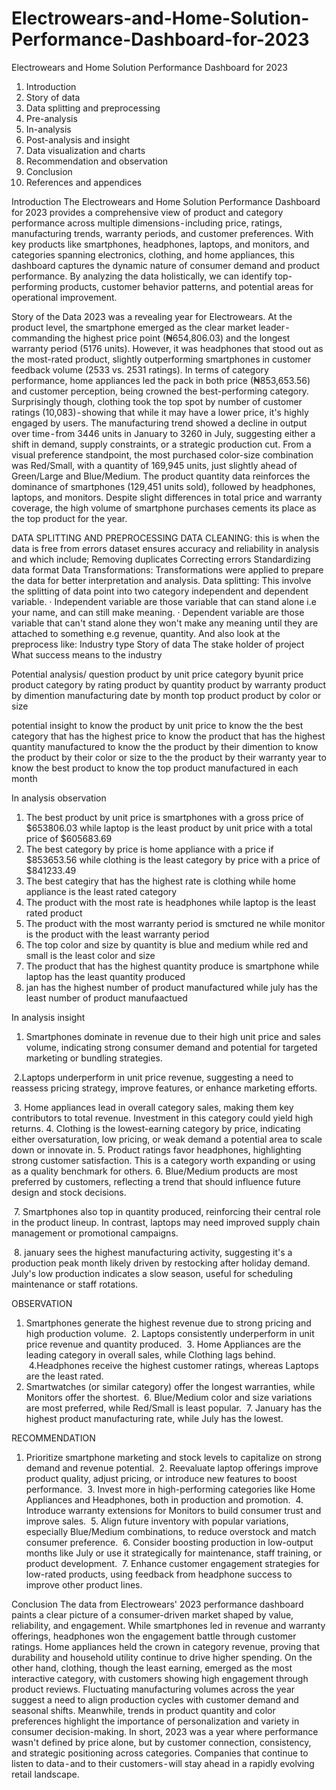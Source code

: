 # Electrowears-and-Home-Solution-Performance-Dashboard-for-2023

Electrowears and Home Solution Performance Dashboard for 2023

1. Introduction
2. Story of data
3. Data splitting and preprocessing
4. Pre-analysis
5. In-analysis
6. Post-analysis and insight
7. Data visualization and charts
8. Recommendation and observation
9. Conclusion
10. References and appendices

Introduction
The Electrowears and Home Solution Performance Dashboard for 2023 provides a comprehensive view of product and category performance across multiple dimensions - including price, ratings, manufacturing trends, warranty periods, and customer preferences.
With key products like smartphones, headphones, laptops, and monitors, and categories spanning electronics, clothing, and home appliances, this dashboard captures the dynamic nature of consumer demand and product performance. By analyzing the data holistically, we can identify top-performing products, customer behavior patterns, and potential areas for operational improvement.

Story of the Data
2023 was a revealing year for Electrowears. At the product level, the smartphone emerged as the clear market leader - commanding the highest price point (₦654,806.03) and the longest warranty period (5176 units). However, it was headphones that stood out as the most-rated product, slightly outperforming smartphones in customer feedback volume (2533 vs. 2531 ratings).
In terms of category performance, home appliances led the pack in both price (₦853,653.56) and customer perception, being crowned the best-performing category. Surprisingly though, clothing took the top spot by number of customer ratings (10,083) - showing that while it may have a lower price, it's highly engaged by users.
The manufacturing trend showed a decline in output over time - from 3446 units in January to 3260 in July, suggesting either a shift in demand, supply constraints, or a strategic production cut.
From a visual preference standpoint, the most purchased color-size combination was Red/Small, with a quantity of 169,945 units, just slightly ahead of Green/Large and Blue/Medium.
The product quantity data reinforces the dominance of smartphones (129,451 units sold), followed by headphones, laptops, and monitors. Despite slight differences in total price and warranty coverage, the high volume of smartphone purchases cements its place as the top product for the year.

DATA SPLITTING AND PREPROCESSING
DATA CLEANING: this is when the data is free from errors dataset ensures accuracy and reliability in analysis and which include;
Removing duplicates
Correcting errors
Standardizing data format
Data Transformations: Transformations were applied to prepare the data for better interpretation and analysis.
Data splitting: This involve the splitting of data point into two category independent and dependent variable.
· Independent variable are those variable that can stand alone i.e your name, and can still make meaning.
· Dependent variable are those variable that can't stand alone they won't make any meaning until they are attached to something e.g revenue, quantity.
And also look at the preprocess like:
Industry type
Story of data
The stake holder of project
What success means to the industry

Potential analysis/ question
product by unit price
category byunit price
product category by rating
product by quantity
product by warranty
product by dimention
manufacturing date by month
top product
product by color or size

potential insight
to know the product by unit price
to know the the best category that has the highest price
to know the product that has the highest quantity manufactured
to know the the product by their dimention
to know the product by their color or size
to the the product by their warranty year
to know the best product
to know the top product manufactured in each month

In analysis observation
1. The best product by unit price is smartphones with a gross price of $653806.03 while laptop is the least product by unit price with a total price of $605683.69
2. The best category by price is home appliance with a price if $853653.56 while clothing is the least category by price with a price of $841233.49
3. The best categiry that has the highest rate is clothing while home appliance is the least rated category
4. The product with the most rate is headphones while laptop is the least rated product
5. The product with the most warranty period is smctured ne while monitor is the product with the least warranty period
6. The top color and size by quantity is blue and medium while red and small is the least color and size
7. The product that has the highest quantity produce is smartphone while laptop has the least quantity produced
8. jan has the highest number of product manufactured while july has the least number of product manufaactued

In analysis insight
1. Smartphones dominate in revenue due to their high unit price and sales volume, indicating strong consumer demand and potential for targeted marketing or bundling strategies.

 2.Laptops underperform in unit price revenue, suggesting a need to reassess pricing strategy, improve features, or enhance marketing efforts.

 3. Home appliances lead in overall category sales, making them key contributors to total revenue. Investment in this category could yield high returns.
4. Clothing is the lowest-earning category by price, indicating either oversaturation, low pricing, or weak demand a potential area to scale down or innovate in.
5. Product ratings favor headphones, highlighting strong customer satisfaction. This is a category worth expanding or using as a quality benchmark for others.
6. Blue/Medium products are most preferred by customers, reflecting a trend that should influence future design and stock decisions.

 7. Smartphones also top in quantity produced, reinforcing their central role in the product lineup. In contrast, laptops may need improved supply chain management or promotional campaigns.

 8. january sees the highest manufacturing activity, suggesting it's a production peak month likely driven by restocking after holiday demand. July's low production indicates a slow season, useful for scheduling maintenance or staff rotations.

OBSERVATION
1. Smartphones generate the highest revenue due to strong pricing and high production volume.
 2. Laptops consistently underperform in unit price revenue and quantity produced.
 3. Home Appliances are the leading category in overall sales, while Clothing lags behind.
 4.Headphones receive the highest customer ratings, whereas Laptops are the least rated.
5. Smartwatches (or similar category) offer the longest warranties, while Monitors offer the shortest.
 6. Blue/Medium color and size variations are most preferred, while Red/Small is least popular.
 7. January has the highest product manufacturing rate, while July has the lowest.

RECOMMENDATION
1. Prioritize smartphone marketing and stock levels to capitalize on strong demand and revenue potential.
 2. Reevaluate laptop offerings improve product quality, adjust pricing, or introduce new features to boost performance.
 3. Invest more in high-performing categories like Home Appliances and Headphones, both in production and promotion.
 4. Introduce warranty extensions for Monitors to build consumer trust and improve sales.
 5. Align future inventory with popular variations, especially Blue/Medium combinations, to reduce overstock and match consumer preference.
 6. Consider boosting production in low-output months like July or use it strategically for maintenance, staff training, or product development.
 7. Enhance customer engagement strategies for low-rated products, using feedback from headphone success to improve other product lines.

Conclusion
The data from Electrowears' 2023 performance dashboard paints a clear picture of a consumer-driven market shaped by value, reliability, and engagement. While smartphones led in revenue and warranty offerings, headphones won the engagement battle through customer ratings.
Home appliances held the crown in category revenue, proving that durability and household utility continue to drive higher spending. On the other hand, clothing, though the least earning, emerged as the most interactive category, with customers showing high engagement through product reviews.
Fluctuating manufacturing volumes across the year suggest a need to align production cycles with customer demand and seasonal shifts. Meanwhile, trends in product quantity and color preferences highlight the importance of personalization and variety in consumer decision-making.
In short, 2023 was a year where performance wasn't defined by price alone, but by customer connection, consistency, and strategic positioning across categories. Companies that continue to listen to data - and to their customers - will stay ahead in a rapidly evolving retail landscape.
